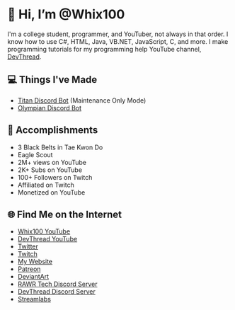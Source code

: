 # 👋 Hi, I’m @Whix100
I'm a college student, programmer, and YouTuber, not always in that order. I know how to use C#, HTML, Java, VB.NET, JavaScript, C, and more. I make programming tutorials for my programming help YouTube channel, [DevThread](https://www.youtube.com/channel/UCRWfJkBwv1eorDHo0ahsEKw).

## 💻 Things I've Made
- [Titan Discord Bot]() (Maintenance Only Mode)
- [Olympian Discord Bot]()

## 🏅 Accomplishments
- 3 Black Belts in Tae Kwon Do
- Eagle Scout
- 2M+ views on YouTube
- 2K+ Subs on YouTube
- 100+ Followers on Twitch
- Affiliated on Twitch
- Monetized on YouTube

## 🌐 Find Me on the Internet
- [Whix100 YouTube](https://youtube.com/whix100)
- [DevThread YouTube](https://youtube.com/channel/UCRWfJkBwv1eorDHo0ahsEKw)
- [Twitter](https://twitter.com/whix100)
- [Twitch](https://twitch.tv/whix100)
- [My Website](https://whix100.github.io)
- [Patreon](https://patreon.com/whix100)
- [DeviantArt](https://deviantart.com/whix100)
- [RAWR Tech Discord Server](https://whix100.github.io/r/rtd)
- [DevThread Discord Server](https://whix100.github.io/r/ipcd)
- [Streamlabs](https://streamlabs.com/whix100)

